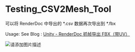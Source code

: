 # Testing_CSV2Mesh_Tool
可以将 RenderDoc 中导出的 *.csv 数据再次导出到 *.fbx

Usage: See Blog : [Unity - RenderDoc 抓帧导出 FBX（带UV）](https://blog.csdn.net/linjf520/article/details/125320984)

![请添加图片描述](https://img-blog.csdnimg.cn/a88bbd144d0243cd9759d6411bf5dd23.gif)

